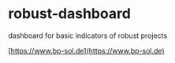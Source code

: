 # robust-dashboard
dashboard for basic indicators of robust projects 

[https://www.bp-sol.de](https://www.bp-sol.de)